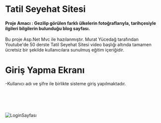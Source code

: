 # Tatil Seyehat Sitesi

#### Proje Amacı : Gezilip görülen farklı ülkelerin fotoğraflarıyla, tarihçesiyle ilgileri bilgilerin bulunduğu  blog sayfası.

Bu proje Asp.Net Mvc ile hazılanmıştır. Murat Yücedağ tarafından Youtube'de 50 derste Tatil Seyehat Sitesi video başlığı altında tamamen ücretsiz bir şekilde kullanıcılara sunulmuş eğitim içeriğidir.
<br/>

# Giriş Yapma Ekranı 

-Kullanıcı adı ve şifre ile birlikte sisteme giriş yapılmaktadır.
<br/><br/><br/><br/><br/><br/>
![LoginSayfası](https://github.com/Merenturgut07/Tatil_Seyahat_Sitesi_Yeni/assets/149729571/ed66c647-7b9e-4ccb-8705-eab24634bb57)
